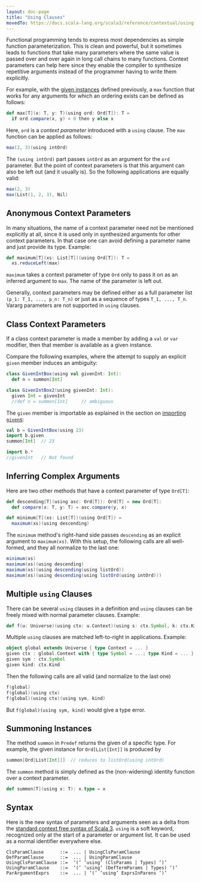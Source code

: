 ```yaml
---
layout: doc-page
title: "Using Clauses"
movedTo: https://docs.scala-lang.org/scala3/reference/contextual/using-clauses.html
---
```


Functional programming tends to express most dependencies as simple function parameterization.
This is clean and powerful, but it sometimes leads to functions that take many parameters where the same value is passed over and over again in long call chains to many
functions. Context parameters can help here since they enable the compiler to synthesize
repetitive arguments instead of the programmer having to write them explicitly.

For example, with the [given instances](./givens.md) defined previously,
a `max` function that works for any arguments for which an ordering exists can be defined as follows:

```scala
def max[T](x: T, y: T)(using ord: Ord[T]): T =
  if ord.compare(x, y) < 0 then y else x
```

Here, `ord` is a _context parameter_ introduced with a `using` clause.
The `max` function can be applied as follows:

```scala
max(2, 3)(using intOrd)
```

The `(using intOrd)` part passes `intOrd` as an argument for the `ord` parameter. But the point of context parameters is that this argument can also be left out (and it usually is). So the following applications are equally valid:

```scala
max(2, 3)
max(List(1, 2, 3), Nil)
```

## Anonymous Context Parameters

In many situations, the name of a context parameter need not be
mentioned explicitly at all, since it is used only in synthesized arguments for
other context parameters. In that case one can avoid defining a parameter name
and just provide its type. Example:

```scala
def maximum[T](xs: List[T])(using Ord[T]): T =
  xs.reduceLeft(max)
```

`maximum` takes a context parameter of type `Ord` only to pass it on as an
inferred argument to `max`. The name of the parameter is left out.

Generally, context parameters may be defined either as a full parameter list `(p_1: T_1, ..., p_n: T_n)` or just as a sequence of types `T_1, ..., T_n`. Vararg parameters are not supported in `using` clauses.

## Class Context Parameters

If a class context parameter is made a member by adding a `val` or `var` modifier,
then that member is available as a given instance.

Compare the following examples, where the attempt to supply an explicit `given` member induces an ambiguity:

```scala
class GivenIntBox(using val givenInt: Int):
  def n = summon[Int]

class GivenIntBox2(using givenInt: Int):
  given Int = givenInt
  //def n = summon[Int]     // ambiguous
```

The `given` member is importable as explained in the section on [importing `given`s](./given-imports.md):

```scala
val b = GivenIntBox(using 23)
import b.given
summon[Int]  // 23

import b.*
//givenInt   // Not found
```

## Inferring Complex Arguments

Here are two other methods that have a context parameter of type `Ord[T]`:

```scala
def descending[T](using asc: Ord[T]): Ord[T] = new Ord[T]:
  def compare(x: T, y: T) = asc.compare(y, x)

def minimum[T](xs: List[T])(using Ord[T]) =
  maximum(xs)(using descending)
```

The `minimum` method's right-hand side passes `descending` as an explicit argument to `maximum(xs)`.
With this setup, the following calls are all well-formed, and they all normalize to the last one:

```scala
minimum(xs)
maximum(xs)(using descending)
maximum(xs)(using descending(using listOrd))
maximum(xs)(using descending(using listOrd(using intOrd)))
```

## Multiple `using` Clauses

There can be several `using` clauses in a definition and `using` clauses can be freely mixed with normal parameter clauses. Example:

```scala
def f(u: Universe)(using ctx: u.Context)(using s: ctx.Symbol, k: ctx.Kind) = ...
```

Multiple `using` clauses are matched left-to-right in applications. Example:

```scala
object global extends Universe { type Context = ... }
given ctx : global.Context with { type Symbol = ...; type Kind = ... }
given sym : ctx.Symbol
given kind: ctx.Kind

```
Then the following calls are all valid (and normalize to the last one)

```scala
f(global)
f(global)(using ctx)
f(global)(using ctx)(using sym, kind)
```

But `f(global)(using sym, kind)` would give a type error.


## Summoning Instances

The method `summon` in `Predef` returns the given of a specific type. For example,
the given instance for `Ord[List[Int]]` is produced by

```scala
summon[Ord[List[Int]]]  // reduces to listOrd(using intOrd)
```

The `summon` method is simply defined as the (non-widening) identity function over a context parameter.

```scala
def summon[T](using x: T): x.type = x
```

## Syntax

Here is the new syntax of parameters and arguments seen as a delta from the [standard context free syntax of Scala 3](../syntax.md). `using` is a soft keyword, recognized only at the start of a parameter or argument list. It can be used as a normal identifier everywhere else.

```
ClsParamClause      ::=  ... | UsingClsParamClause
DefParamClause      ::=  ... | UsingParamClause
UsingClsParamClause ::=  ‘(’ ‘using’ (ClsParams | Types) ‘)’
UsingParamClause    ::=  ‘(’ ‘using’ (DefTermParams | Types) ‘)’
ParArgumentExprs    ::=  ... | ‘(’ ‘using’ ExprsInParens ‘)’
```

